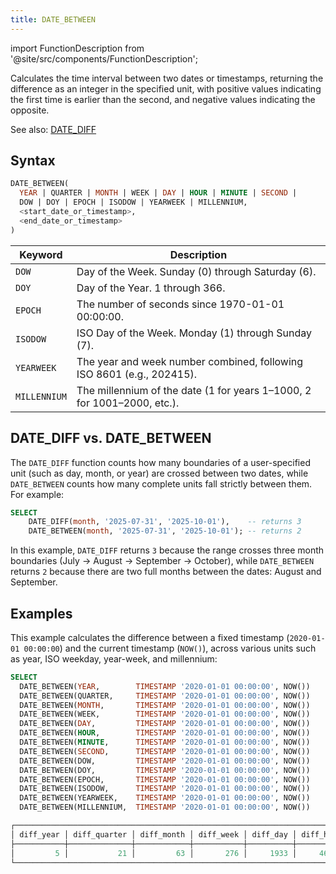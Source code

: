 ```yaml
---
title: DATE_BETWEEN
---
```

import FunctionDescription from '@site/src/components/FunctionDescription';

<FunctionDescription description="Introduced or updated: v1.2.725"/>

Calculates the time interval between two dates or timestamps, returning the difference as an integer in the specified unit, with positive values indicating the first time is earlier than the second, and negative values indicating the opposite.

See also: [DATE_DIFF](date-diff.md)

## Syntax

```sql
DATE_BETWEEN(
  YEAR | QUARTER | MONTH | WEEK | DAY | HOUR | MINUTE | SECOND |
  DOW | DOY | EPOCH | ISODOW | YEARWEEK | MILLENNIUM,
  <start_date_or_timestamp>,
  <end_date_or_timestamp>
)
```

| Keyword      | Description                                                             |
|--------------|-------------------------------------------------------------------------|
| `DOW`        | Day of the Week. Sunday (0) through Saturday (6).                       |
| `DOY`        | Day of the Year. 1 through 366.                                         |
| `EPOCH`      | The number of seconds since 1970-01-01 00:00:00.                        |
| `ISODOW`     | ISO Day of the Week. Monday (1) through Sunday (7).                     |
| `YEARWEEK`   | The year and week number combined, following ISO 8601 (e.g., 202415).   |
| `MILLENNIUM` | The millennium of the date (1 for years 1–1000, 2 for 1001–2000, etc.). |

## DATE_DIFF vs. DATE_BETWEEN

The `DATE_DIFF` function counts how many boundaries of a user-specified unit (such as day, month, or year) are crossed between two dates, while `DATE_BETWEEN` counts how many complete units fall strictly between them. For example:

```sql
SELECT
    DATE_DIFF(month, '2025-07-31', '2025-10-01'),    -- returns 3
    DATE_BETWEEN(month, '2025-07-31', '2025-10-01'); -- returns 2
```

In this example, `DATE_DIFF` returns `3` because the range crosses three month boundaries (July → August → September → October), while `DATE_BETWEEN` returns `2` because there are two full months between the dates: August and September.

## Examples

This example calculates the difference between a fixed timestamp (`2020-01-01 00:00:00`) and the current timestamp (`NOW()`), across various units such as year, ISO weekday, year-week, and millennium:

```sql
SELECT
  DATE_BETWEEN(YEAR,        TIMESTAMP '2020-01-01 00:00:00', NOW())        AS diff_year,
  DATE_BETWEEN(QUARTER,     TIMESTAMP '2020-01-01 00:00:00', NOW())        AS diff_quarter,
  DATE_BETWEEN(MONTH,       TIMESTAMP '2020-01-01 00:00:00', NOW())        AS diff_month,
  DATE_BETWEEN(WEEK,        TIMESTAMP '2020-01-01 00:00:00', NOW())        AS diff_week,
  DATE_BETWEEN(DAY,         TIMESTAMP '2020-01-01 00:00:00', NOW())        AS diff_day,
  DATE_BETWEEN(HOUR,        TIMESTAMP '2020-01-01 00:00:00', NOW())        AS diff_hour,
  DATE_BETWEEN(MINUTE,      TIMESTAMP '2020-01-01 00:00:00', NOW())        AS diff_minute,
  DATE_BETWEEN(SECOND,      TIMESTAMP '2020-01-01 00:00:00', NOW())        AS diff_second,
  DATE_BETWEEN(DOW,         TIMESTAMP '2020-01-01 00:00:00', NOW())        AS diff_dow,
  DATE_BETWEEN(DOY,         TIMESTAMP '2020-01-01 00:00:00', NOW())        AS diff_doy,
  DATE_BETWEEN(EPOCH,       TIMESTAMP '2020-01-01 00:00:00', NOW())        AS diff_epoch,
  DATE_BETWEEN(ISODOW,      TIMESTAMP '2020-01-01 00:00:00', NOW())        AS diff_isodow,
  DATE_BETWEEN(YEARWEEK,    TIMESTAMP '2020-01-01 00:00:00', NOW())        AS diff_yearweek,
  DATE_BETWEEN(MILLENNIUM,  TIMESTAMP '2020-01-01 00:00:00', NOW())        AS diff_millennium;
```

```sql
┌─────────────────────────────────────────────────────────────────────────────────────────────────────────────────────────────────────────────────────────────────────────────────────────┐
│ diff_year │ diff_quarter │ diff_month │ diff_week │ diff_day │ diff_hour │ diff_minute │ diff_second │ diff_dow │ diff_doy │ diff_epoch │ diff_isodow │ diff_yearweek │ diff_millennium │
├───────────┼──────────────┼────────────┼───────────┼──────────┼───────────┼─────────────┼─────────────┼──────────┼──────────┼────────────┼─────────────┼───────────────┼─────────────────┤
│         5 │           21 │         63 │       276 │     1933 │     46414 │     2784887 │   167093234 │     1933 │     1933 │  167093234 │        1933 │           276 │               0 │
└─────────────────────────────────────────────────────────────────────────────────────────────────────────────────────────────────────────────────────────────────────────────────────────┘
```